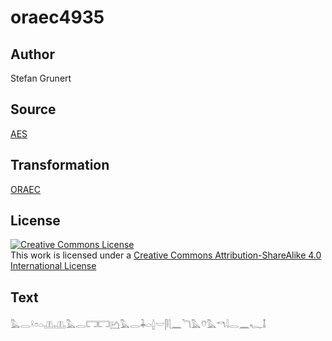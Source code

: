 # oraec4935

## Author

Stefan Grunert

## Source

[AES](https://github.com/simondschweitzer/aes)

## Transformation

[ORAEC](https://oraec.github.io/)

## License

<a rel="license" href="http://creativecommons.org/licenses/by-sa/4.0/"><img alt="Creative Commons License" style="border-width:0" src="https://i.creativecommons.org/l/by-sa/4.0/88x31.png" /></a><br />This work is licensed under a <a rel="license" href="http://creativecommons.org/licenses/by-sa/4.0/">Creative Commons Attribution-ShareAlike 4.0 International License</a>

## Text

𓅓𓂋𓍲𓏌𓏏𓊚𓊚𓅓𓂋𓉐𓉐𓂚𓅓𓂋𓇓𓏏𓐬𓎟𓋴𓇛𓈖𓆓𓅓𓄣𓅓𓎔𓇋𓂋𓈖𓆑𓄤<br>
